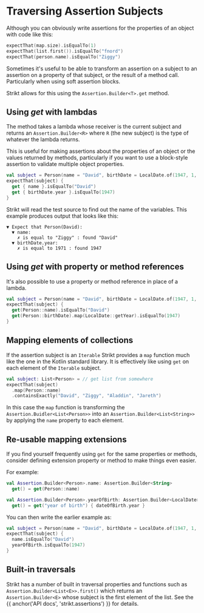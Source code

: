 ---
---

# Traversing Assertion Subjects

Although you can obviously write assertions for the properties of an object with code like this:

```kotlin
expectThat(map.size).isEqualTo(1)
expectThat(list.first()).isEqualTo("fnord")
expectThat(person.name).isEqualTo("Ziggy")
```

Sometimes it's useful to be able to transform an assertion on a subject to an assertion on a property of that subject, or the result of a method call.
Particularly when using soft assertion blocks.

Strikt allows for this using the `Assertion.Builder<T>.get` method.  

## Using _get_ with lambdas

The method takes a lambda whose receiver is the current subject and returns an `Assertion.Builder<R>` where `R` (the new subject) is the type of whatever the lambda returns.

This is useful for making assertions about the properties of an object or the values returned by methods, particularly if you want to use a block-style assertion to validate multiple object properties.

```kotlin
val subject = Person(name = "David", birthDate = LocalDate.of(1947, 1, 8))
expectThat(subject) {
  get { name }.isEqualTo("David")
  get { birthDate.year }.isEqualTo(1947)
}
```

Strikt will read the test source to find out the name of the variables.
This example produces output that looks like this:
```
▼ Expect that Person(David):
  ▼ name:
    ✗ is equal to "Ziggy" : found "David"
  ▼ birthDate.year:
    ✗ is equal to 1971 : found 1947
```

## Using _get_ with property or method references

It's also possible to use a property or method reference in place of a lambda. 

```kotlin
val subject = Person(name = "David", birthDate = LocalDate.of(1947, 1, 8))
expectThat(subject) {
  get(Person::name).isEqualTo("David")
  get(Person::birthDate).map(LocalDate::getYear).isEqualTo(1947)
}
```

## Mapping elements of collections

If the assertion subject is an `Iterable` Strikt provides a `map` function much like the one in the Kotlin standard library.
It is effectively like using `get` on each element of the `Iterable` subject.

```kotlin
val subject: List<Person> = // get list from somewhere
expectThat(subject)
  .map(Person::name)
  .containsExactly("David", "Ziggy", "Aladdin", "Jareth")
```

In this case the `map` function is transforming the `Assertion.Buidler<List<Person>>` into an `Assertion.Builder<List<String>>` by applying the `name` property to each element.

## Re-usable mapping extensions

If you find yourself frequently using `get` for the same properties or methods, consider defining extension property or method to make things even easier.

For example:

```kotlin
val Assertion.Builder<Person>.name: Assertion.Builder<String>
  get() = get(Person::name)

val Assertion.Builder<Person>.yearOfBirth: Assertion.Builder<LocalDate>
  get() = get("year of birth") { dateOfBirth.year }
```

You can then write the earlier example as:

```kotlin
val subject = Person(name = "David", birthDate = LocalDate.of(1947, 1, 8))
expectThat(subject) {
  name.isEqualTo("David")
  yearOfBirth.isEqualTo(1947)
}
```

## Built-in traversals

Strikt has a number of built in traversal properties and functions such as `Assertion.Builder<List<E>>.first()` which returns an `Assertion.Builder<E>` whose subject is the first element of the list.
See the {{ anchor('API docs', 'strikt.assertions') }} for details.
